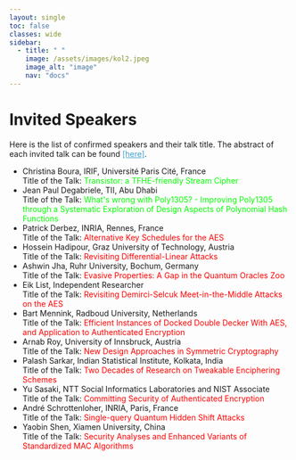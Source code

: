 ```yaml
---
layout: single
toc: false
classes: wide
sidebar:  
  - title: " "   
    image: /assets/images/kol2.jpeg
    image_alt: "image"
    nav: "docs"
---
```


# Invited Speakers

Here is the list of confirmed speakers and their talk title. The abstract of each invited talk can be found <a style="color: #3ca0cc;" href="https://www.tcgcrest.org/wp-content/uploads/2024/11/ASK_talk_abstract-1.pdf">[here]</a>.  <br>

<ul>
<li>Christina Boura, IRIF, Université Paris Cité, France <br> Title of the Talk: <span style="color: #00ff00;">Transistor: a TFHE-friendly Stream Cipher</span>
</li>
<li>Jean Paul Degabriele, TII, Abu Dhabi <br> Title of the Talk: <span style="color: #00ff00;"> What's wrong with Poly1305? - Improving Poly1305 through a Systematic Exploration of Design Aspects of Polynomial Hash Functions</span></li>
<li>Patrick Derbez, INRIA, Rennes, France <br> Title of the Talk: <span style="color: #ff0000;"> Alternative Key Schedules for the AES</span></li>
<li>Hossein Hadipour, Graz University of Technology, Austria <br> Title of the Talk: <span style="color: #ff0000;"> Revisiting Differential-Linear Attacks</span></li>
<li>Ashwin Jha, Ruhr University, Bochum, Germany <br> Title of the Talk: <span style="color: #ff0000;"> Evasive Properties: A Gap in the Quantum Oracles Zoo</span></li>
<li>Eik List, Independent Researcher <br> Title of the Talk: <span style="color: #ff0000;"> Revisiting Demirci-Selcuk Meet-in-the-Middle Attacks on the AES</span></li>
<li>Bart Mennink, Radboud University, Netherlands <br> Title of the Talk: <span style="color: #ff0000;">Efficient Instances of Docked Double Decker With AES, and Application to Authenticated Encryption </span></li>
<li>Arnab Roy, University of Innsbruck, Austria <br> Title of the Talk: <span style="color: #ff0000;"> New Design Approaches in Symmetric Cryptography</span></li>  
<li>Palash Sarkar, Indian Statistical Institute, Kolkata, India <br> Title of the Talk: <span style="color: #ff0000;"> Two Decades of Research on Tweakable Enciphering Schemes</span></li>
<li>Yu Sasaki, NTT Social Informatics Laboratories and NIST Associate <br> Title of the Talk: <span style="color: #ff0000;">Committing Security of Authenticated Encryption</span></li>
<li>André Schrottenloher, INRIA, Paris, France <br> Title of the Talk: <span style="color: #ff0000;">Single-query Quantum Hidden Shift Attacks</span></li>
<li>Yaobin Shen, Xiamen University, China <br> Title of the Talk: <span style="color: #ff0000;"> Security Analyses and Enhanced Variants of Standardized MAC Algorithms</span></li>
</ul>
